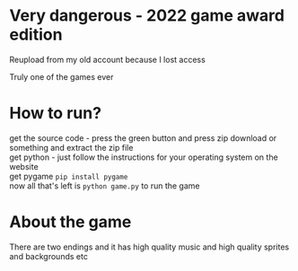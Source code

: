 # Very dangerous - 2022 game award edition
Reupload from my old account because I lost access

Truly one of the games ever

# How to run?
get the source code - press the green button and press zip download or something and extract the zip file\
get python - just follow the instructions for your operating system on the website\
get pygame `pip install pygame`\
now all that's left is `python game.py` to run the game

# About the game
There are two endings and it has high quality music and high quality sprites and backgrounds etc
